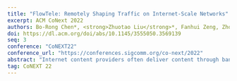 ```yaml
---
title: "FlowTele: Remotely Shaping Traffic on Internet-Scale Networks"
excerpt: ACM CoNext 2022
authors: Bo-Rong Chen*, <strong>Zhuotao Liu</strong>*, Fanhui Zeng, Zhoushi Zhu, Siva Phani Keshav Bachu, Yih-Chun Hu
doi: https://dl.acm.org/doi/abs/10.1145/3555050.3569139
seq: 3
conference: "CoNEXT22"
conference_url: "https://conferences.sigcomm.org/co-next/2022"
abstract: "Internet content providers often deliver content through bandwidth bottlenecks that are out of their control. Thus, despite often having massively over-provisioned upstream servers, the content providers still cannot control the end-to-end user experience. This paper explores remote traffic shaping, allowing the content provider to allocate its share of a remote bottleneck link across its users using a metric other than TCP fairness, while remaining TCP-friendly to cross traffic on the bottleneck link. To evaluate this approach, we designed FlowTele, the first system that shapes outbound traffic on an Internet-scale network to optimize provider-selected metrics, using source control with neither in-network support nor special client support. Our extensive evaluations over the Internet show that by strategically reallocating bandwidth among provider-owned co-bottlenecked flows, FlowTele improves the provider's total revenue by roughly 20%--30% in various network settings, compared with both (i) status quo TCP fairshare and (ii) recent practice by content providers that proactively throttles video quality during the COVID-19 pandemic, while being TCP-friendly to cross-traffic. Besides revenue, we also study other metrics, such as QoE fairness, that a content provider may wish to optimize using FlowTele."
tag: CoNEXT 22
---
```

